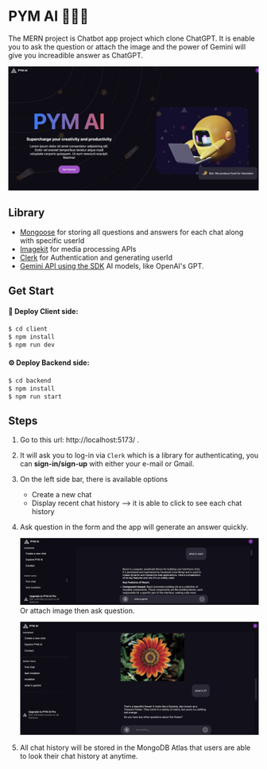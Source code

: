 # PYM AI 🧑🏻‍🚀

The MERN project is Chatbot app project which clone ChatGPT. It is enable you to ask the question or attach the image and the power of Gemini will give you increadible answer as ChatGPT.

![homescreen](client/public/homeScreen.png)

## Library

- [Mongoose](https://mongoosejs.com/docs/connections.html) for storing all questions and answers for each chat along with specific userId
- [Imagekit](https://imagekit.io/) for media processing APIs
- [Clerk](https://clerk.com/docs) for Authentication and generating userId
- [Gemini API using the SDK](https://aistudio.google.com/app/prompts/new_chat) AI models, like OpenAI's GPT.

## Get Start

#### 🚀 Deploy Client side:

```
$ cd client
$ npm install
$ npm run dev
```

#### ⚙️ Deploy Backend side:

```
$ cd backend
$ npm install
$ npm run start
```

## Steps

1. Go to this url: http://localhost:5173/ .
2. It will ask you to log-in via `Clerk` which is a library for authenticating, you can **sign-in/sign-up** with either your e-mail or Gmail.
3. On the left side bar, there is available options
   - Create a new chat
   - Display recent chat history --> it is able to click to see each chat history
4. Ask question in the form and the app will generate an answer quickly.

   ![askQ](client/public/askQ.png)
   Or attach image then ask question.

   ![genImg](client/public/genImg.png)

5. All chat history will be stored in the MongoDB Atlas that users are able to look their chat history at anytime.
